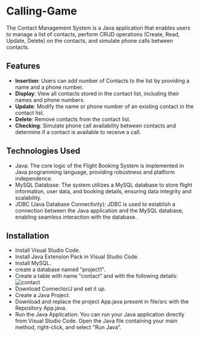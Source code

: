 # Calling-Game

The Contact Management System is a Java application that enables users to manage a list of contacts, perform CRUD operations (Create, Read, Update, Delete) on the contacts, and simulate phone calls between contacts.

## Features

- **Insertion**: Users can add number of Contacts to the list by providing a name and a phone number.
- **Display**: View all contacts stored in the contact list, including their names and phone numbers.
- **Update**: Modify the name or phone number of an existing contact in the contact list.
- **Delete**: Remove contacts from the contact list.
- **Checking**: Simulate phone call availability between contacts and determine if a contact is available to receive a call.

## Technologies Used

- Java: The core logic of the Flight Booking System is implemented in Java programming language, providing robustness and platform independence.
- MySQL Database: The system utilizes a MySQL database to store flight information, user data, and booking details, ensuring data integrity and scalability.
- JDBC (Java Database Connectivity): JDBC is used to establish a connection between the Java application and the MySQL database, enabling seamless interaction with the database.

## Installation

- Install Visual Studio Code.
- Install Java Extension Pack in Visual Studio Code.
- Install MySQL.
- create a database named "project1".
- Create a table with name "contact" and with the following details:
  <br>
  ![contact](https://github.com/sf-rayees/Calling-Game/assets/161186699/8271e6dd-ab12-44e6-b014-32e622056f6a)
- Download Connector/J and set it up.
- Create a Java Project.
- Download and replace the project App.java present in file/src with the Repository App.java.
- Run the Java Application: You can run your Java application directly from Visual Studio Code. Open the Java file containing your main method, right-click, and select "Run Java".
